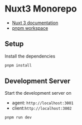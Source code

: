 # Nuxt3 Monorepo

- [Nuxt 3 documentation](https://nuxt.com/docs/getting-started/introduction)
- [pnpm workspace](https://pnpm.io/workspaces)

## Setup

Install the dependencies

```bash
pnpm install
```

## Development Server

Start the development server on 
- agent: `http://localhost:3001`
- client:`http://localhost:3002`


```bash
pnpm run dev
```
